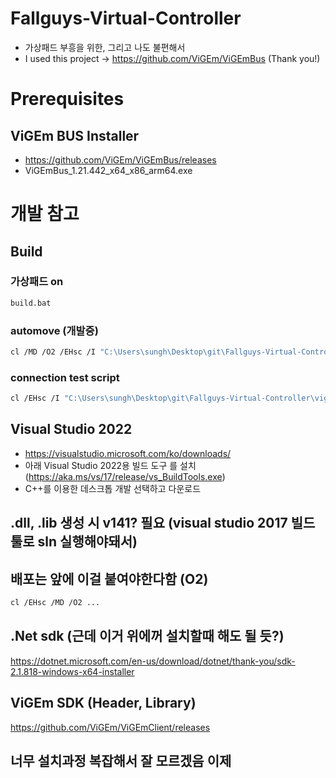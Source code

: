 # Fallguys-Virtual-Controller
* 가상패드 부흥을 위한, 그리고 나도 불편해서
* I used this project -> https://github.com/ViGEm/ViGEmBus (Thank you!)

# Prerequisites

## ViGEm BUS Installer
* https://github.com/ViGEm/ViGEmBus/releases
* ViGEmBus_1.21.442_x64_x86_arm64.exe







# 개발 참고
## Build
### 가상패드 on
```bash
build.bat
```



### automove (개발중)
```bash
cl /MD /O2 /EHsc /I "C:\Users\sungh\Desktop\git\Fallguys-Virtual-Controller\vigem_client\include" /I "C:\Users\sungh\Desktop\git\Fallguys-Virtual-Controller\src" "C:\Users\sungh\Desktop\git\Fallguys-Virtual-Controller\src\VigemController.cpp" "C:\Users\sungh\Desktop\git\Fallguys-Virtual-Controller\src\LeftStickControl.cpp" "C:\Users\sungh\Desktop\git\Fallguys-Virtual-Controller\src\automove.cpp" /link /LIBPATH:"C:\Users\sungh\Desktop\git\Fallguys-Virtual-Controller\vigem_client\lib\release" /OUT:"build\automove.exe" ViGEmClient.lib user32.lib
```

### connection test script
```bash
cl /EHsc /I "C:\Users\sungh\Desktop\git\Fallguys-Virtual-Controller\vigem_client\include"  "C:\Users\sungh\Desktop\git\Fallguys-Virtual-Controller\src\test.cpp" /link /LIBPATH:"C:\Users\sungh\Desktop\git\Fallguys-Virtual-Controller\vigem_client\lib" /OUT:"build\test.exe" ViGEmClient.lib
```


## Visual Studio 2022
* https://visualstudio.microsoft.com/ko/downloads/
* 아래 Visual Studio 2022용 빌드 도구 를 설치 (https://aka.ms/vs/17/release/vs_BuildTools.exe)
* C++를 이용한 데스크톱 개발 선택하고 다운로드

## .dll, .lib 생성 시 v141? 필요 (visual studio 2017 빌드툴로 sln 실행해야돼서)

## 배포는 앞에 이걸 붙여야한다함 (O2)
```bash
cl /EHsc /MD /O2 ...
```



## .Net sdk (근데 이거 위에꺼 설치할때 해도 될 듯?)
https://dotnet.microsoft.com/en-us/download/dotnet/thank-you/sdk-2.1.818-windows-x64-installer

## ViGEm SDK (Header, Library)
https://github.com/ViGEm/ViGEmClient/releases

## 너무 설치과정 복잡해서 잘 모르겠음 이제
